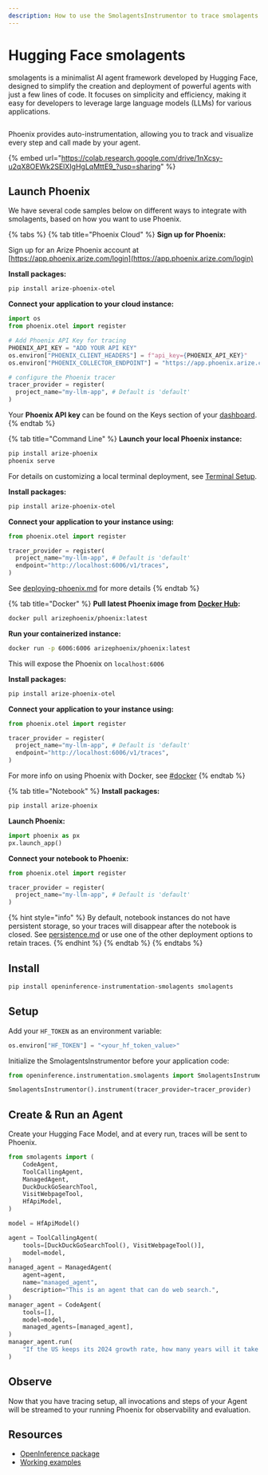 ```yaml
---
description: How to use the SmolagentsInstrumentor to trace smolagents by Hugging Face
---
```


# Hugging Face smolagents

smolagents is a minimalist AI agent framework developed by Hugging Face, designed to simplify the creation and deployment of powerful agents with just a few lines of code. It focuses on simplicity and efficiency, making it easy for developers to leverage large language models (LLMs) for various applications.

<figure><img src="../../.gitbook/assets/officialsmolagent.gif" alt=""><figcaption></figcaption></figure>

Phoenix provides auto-instrumentation, allowing you to track and visualize every step and call made by your agent.&#x20;

{% embed url="https://colab.research.google.com/drive/1nXcsy-u2qX8OEWk2SElXIgHgLqMttE9_?usp=sharing" %}

## Launch Phoenix

We have several code samples below on different ways to integrate with smolagents, based on how you want to use Phoenix.

{% tabs %}
{% tab title="Phoenix Cloud" %}
**Sign up for Phoenix:**

Sign up for an Arize Phoenix account at [https://app.phoenix.arize.com/login](https://app.phoenix.arize.com/login)

**Install packages:**

```bash
pip install arize-phoenix-otel
```

**Connect your application to your cloud instance:**

```python
import os
from phoenix.otel import register

# Add Phoenix API Key for tracing
PHOENIX_API_KEY = "ADD YOUR API KEY"
os.environ["PHOENIX_CLIENT_HEADERS"] = f"api_key={PHOENIX_API_KEY}"
os.environ["PHOENIX_COLLECTOR_ENDPOINT"] = "https://app.phoenix.arize.com"

# configure the Phoenix tracer
tracer_provider = register(
  project_name="my-llm-app", # Default is 'default'
)
```

Your **Phoenix API key** can be found on the Keys section of your [dashboard](https://app.phoenix.arize.com).
{% endtab %}

{% tab title="Command Line" %}
**Launch your local Phoenix instance:**

```bash
pip install arize-phoenix
phoenix serve
```

For details on customizing a local terminal deployment, see [Terminal Setup](https://docs.arize.com/phoenix/setup/environments#terminal).

**Install packages:**

```bash
pip install arize-phoenix-otel
```

**Connect your application to your instance using:**

```python
from phoenix.otel import register

tracer_provider = register(
  project_name="my-llm-app", # Default is 'default'
  endpoint="http://localhost:6006/v1/traces",
)
```

See [deploying-phoenix.md](../../deployment/deploying-phoenix.md "mention") for more details
{% endtab %}

{% tab title="Docker" %}
**Pull latest Phoenix image from** [**Docker Hub**](https://hub.docker.com/r/arizephoenix/phoenix)**:**

```bash
docker pull arizephoenix/phoenix:latest
```

**Run your containerized instance:**

```bash
docker run -p 6006:6006 arizephoenix/phoenix:latest
```

This will expose the Phoenix on `localhost:6006`

**Install packages:**

```bash
pip install arize-phoenix-otel
```

**Connect your application to your instance using:**

```python
from phoenix.otel import register

tracer_provider = register(
  project_name="my-llm-app", # Default is 'default'
  endpoint="http://localhost:6006/v1/traces",
)
```

For more info on using Phoenix with Docker, see [#docker](hfsmolagents.md#docker "mention")
{% endtab %}

{% tab title="Notebook" %}
**Install packages:**

```bash
pip install arize-phoenix
```

**Launch Phoenix:**

```python
import phoenix as px
px.launch_app()
```

**Connect your notebook to Phoenix:**

```python
from phoenix.otel import register

tracer_provider = register(
  project_name="my-llm-app", # Default is 'default'
)
```

{% hint style="info" %}
By default, notebook instances do not have persistent storage, so your traces will disappear after the notebook is closed. See [persistence.md](../../deployment/persistence.md "mention") or use one of the other deployment options to retain traces.
{% endhint %}
{% endtab %}
{% endtabs %}

## Install

```bash
pip install openinference-instrumentation-smolagents smolagents
```

## Setup

Add your `HF_TOKEN` as an environment variable:

```python
os.environ["HF_TOKEN"] = "<your_hf_token_value>"
```

Initialize the SmolagentsInstrumentor before your application code:

```python
from openinference.instrumentation.smolagents import SmolagentsInstrumentor

SmolagentsInstrumentor().instrument(tracer_provider=tracer_provider)
```

## Create & Run an Agent

Create your Hugging Face Model, and at every run, traces will be sent to Phoenix. &#x20;

```python
from smolagents import (
    CodeAgent,
    ToolCallingAgent,
    ManagedAgent,
    DuckDuckGoSearchTool,
    VisitWebpageTool,
    HfApiModel,
)

model = HfApiModel()

agent = ToolCallingAgent(
    tools=[DuckDuckGoSearchTool(), VisitWebpageTool()],
    model=model,
)
managed_agent = ManagedAgent(
    agent=agent,
    name="managed_agent",
    description="This is an agent that can do web search.",
)
manager_agent = CodeAgent(
    tools=[],
    model=model,
    managed_agents=[managed_agent],
)
manager_agent.run(
    "If the US keeps its 2024 growth rate, how many years will it take for the GDP to double?"
)
```

## Observe

Now that you have tracing setup, all invocations and steps of your Agent will be streamed to your running Phoenix for observability and evaluation.

## Resources

* [OpenInference package](https://github.com/Arize-ai/openinference/tree/main/python/instrumentation/openinference-instrumentation-smolagents)
* [Working examples](https://github.com/Arize-ai/openinference/tree/main/python/instrumentation/openinference-instrumentation-smolagents/examples)
